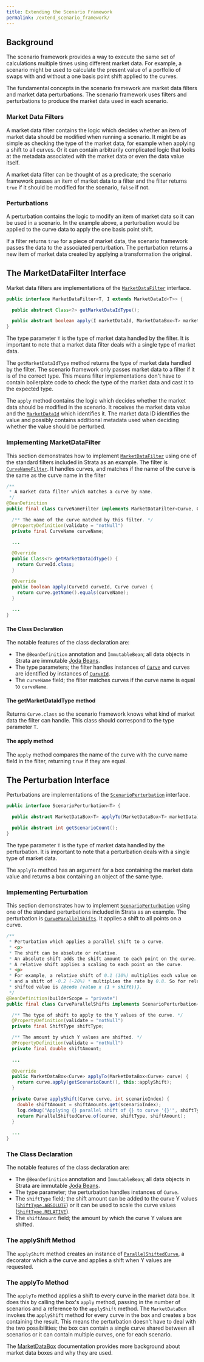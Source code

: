 ```yaml
---
title: Extending the Scenario Framework
permalink: /extend_scenario_framework/
---
```


## Background

The scenario framework provides a way to execute the same set of calculations multiple times using different market data.
For example, a scenario might be used to calculate the present value of a portfolio of swaps with and without a one
basis point shift applied to the curves.

The fundamental concepts in the scenario framework are market data filters and market data perturbations.
The scenario framework uses filters and perturbations to produce the market data used in each scenario.

### Market Data Filters

A market data filter contains the logic which decides whether an item of market data should be modified when
running a scenario. It might be as simple as checking the type of the market data, for example when applying a
shift to all curves. Or it can contain arbitrarily complicated logic that looks at the metadata associated with the
market data or even the data value itself.

A market data filter can be thought of as a predicate; the scenario framework passes an item of market data to a
filter and the filter returns `true` if it should be modified for the scenario, `false` if not.

### Perturbations

A perturbation contains the logic to modify an item of market data so it can be used in a scenario.
In the example above, a perturbation would be applied to the curve data to apply the one basis point shift.

If a filter returns `true` for a piece of market data, the scenario framework passes the data to the associated perturbation.
The perturbation returns a new item of market data created by applying a transformation the original.

## The MarketDataFilter Interface

Market data filters are implementations of the
[`MarketDataFilter`]({{site.baseurl}}/apidocs/com/opengamma/strata/calc/marketdata/scenario/MarketDataFilter.html) interface. 

```java
public interface MarketDataFilter<T, I extends MarketDataId<T>> {

  public abstract Class<?> getMarketDataIdType();

  public abstract boolean apply(I marketDataId, MarketDataBox<T> marketData);
}
```

The type parameter `T` is the type of market data handled by the filter.
It is important to note that a market data filter deals with a single type of market data.

The `getMarketDataIdType` method returns the type of market data handled by the filter.
The scenario framework only passes market data to a filter if it is of the correct type.
This means filter implementations don't have to contain boilerplate code to check the type of the market data
and cast it to the expected type.

The `apply` method contains the logic which decides whether the market data should be modified in the scenario.
It receives the market data value and the [`MarketDataId`]({{site.baseurl}}/apidocs/com/opengamma/strata/basics/market/MarketDataId.html)
which identifies it. The market data ID identifies the value and possibly contains additional metadata
used when deciding whether the value should be perturbed.

### Implementing MarketDataFilter

This section demonstrates how to implement
[`MarketDataFilter`]({{site.baseurl}}/apidocs/com/opengamma/strata/calc/marketdata/scenario/MarketDataFilter.html)
using one of the standard filters included in Strata as an example.
The filter is [`CurveNameFilter`]({{site.baseurl}}/apidocs/com/opengamma/strata/function/marketdata/scenario/curves/CurveNameFilter.html).
It handles curves, and matches if the name of the curve is the same as the curve name in the filter

```java
/**
 * A market data filter which matches a curve by name.
 */
@BeanDefinition
public final class CurveNameFilter implements MarketDataFilter<Curve, CurveId>, ImmutableBean {

  /** The name of the curve matched by this filter. */
  @PropertyDefinition(validate = "notNull")
  private final CurveName curveName;

  ...

  @Override
  public Class<?> getMarketDataIdType() {
    return CurveId.class;
  }

  @Override
  public boolean apply(CurveId curveId, Curve curve) {
    return curve.getName().equals(curveName);
  }
 
  ...
}
```

#### The Class Declaration

The notable features of the class declaration are:
 
* The `@BeanDefinition` annotation and `ImmutableBean`; all data objects in Strata are
immutable [Joda Beans]({{site.baseurl}}/core_technologies/). 
* The type parameters; the filter handles instances of [`Curve`]({{site.baseurl}}/apidocs/com/opengamma/strata/market/curve/Curve.html)
and curves are identified by instances of [`CurveId`]({{site.baseurl}}/apidocs/com/opengamma/strata/market/id/CurveId.html).
* The `curveName` field; the filter matches curves if the curve name is equal to `curveName`.

#### The getMarketDataIdType method

Returns `Curve.class` so the scenario framework knows what kind of market data the filter can handle.
This class should correspond to the type parameter `T`.

#### The apply method

The `apply` method compares the name of the curve with the curve name field in the filter, returning `true` if they are equal.

## The Perturbation Interface

Perturbations are implementations of the
[`ScenarioPerturbation`]({{site.baseurl}}/apidocs/com/opengamma/strata/calc/marketdata/scenario/ScenarioPerturbation.html) 
interface.

```java
public interface ScenarioPerturbation<T> {

  public abstract MarketDataBox<T> applyTo(MarketDataBox<T> marketData);

  public abstract int getScenarioCount();
}
```

The type parameter `T` is the type of market data handled by the perturbation.
It is important to note that a perturbation deals with a single type of market data.

The `applyTo` method has an argument for a box containing the market data value and returns a box containing an
 object of the same type.

### Implementing Perturbation

This section demonstrates how to implement
[`ScenarioPerturbation`]({{site.baseurl}}/apidocs/com/opengamma/strata/calc/marketdata/scenario/ScenarioPerturbation.html)
using one of the standard perturbations included in Strata as an example.
The perturbation is 
[`CurveParallelShifts`]({{site.baseurl}}/apidocs/com/opengamma/strata/function/marketdata/curve/CurveParallelShifts.html).
It applies a shift to all points on a curve.

```java
/**
 * Perturbation which applies a parallel shift to a curve.
 * <p>
 * The shift can be absolute or relative.
 * An absolute shift adds the shift amount to each point on the curve.
 * A relative shift applies a scaling to each point on the curve.
 * <p>
 * For example, a relative shift of 0.1 (10%) multiplies each value on the curve by 1.1, 
 * and a shift of -0.2 (-20%) * multiplies the rate by 0.8. So for relative shifts the 
 * shifted value is {@code (value x (1 + shift))}.
 */
@BeanDefinition(builderScope = "private")
public final class CurveParallelShifts implements ScenarioPerturbation<Curve>, ImmutableBean {

  /** The type of shift to apply to the Y values of the curve. */
  @PropertyDefinition(validate = "notNull")
  private final ShiftType shiftType;

  /** The amount by which Y values are shifted. */
  @PropertyDefinition(validate = "notNull")
  private final double shiftAmount;
  
  ...

  @Override
  public MarketDataBox<Curve> applyTo(MarketDataBox<Curve> curve) {
    return curve.apply(getScenarioCount(), this::applyShift);
  }

  private Curve applyShift(Curve curve, int scenarioIndex) {
    double shiftAmount = shiftAmounts.get(scenarioIndex);
    log.debug("Applying {} parallel shift of {} to curve '{}'", shiftType, shiftAmount, curve.getName());
    return ParallelShiftedCurve.of(curve, shiftType, shiftAmount);
  }
  
  ...
}
``` 

### The Class Declaration

The notable features of the class declaration are:
 
* The `@BeanDefinition` annotation and `ImmutableBean`; all data objects in Strata are immutable
[Joda Beans]({{site.baseurl}}/core_technologies/). 
* The type parameter; the perturbation handles instances of `Curve`.
* The `shiftType` field; the shift amount can be added to the curve Y values
([`ShiftType.ABSOLUTE`]({{site.baseurl}}/apidocs/com/opengamma/strata/market/ShiftType.html#ABSOLUTE)) or it
can be used to scale the curve values ([`ShiftType.RELATIVE`]({{site.baseurl}}/apidocs/com/opengamma/strata/market/ShiftType.html#RELATIVE)).
* The `shiftAmount` field; the amount by which the curve Y values are shifted.

### The applyShift Method

The `applyShift` method creates an instance of
[`ParallelShiftedCurve`]({{site.baseurl}}/apidocs/com/opengamma/strata/market/curve/perturb/ParallelShiftedCurve.html),
a decorator which a the curve and applies a shift when Y values are requested.

### The applyTo Method

The `applyTo` method applies a shift to every curve in the market data box. It does this by calling the box's
`apply` method, passing in the number of scenarios and a reference to the `applyShift` method. The `MarketDataBox`
invokes the `applyShift` method for every curve in the box and creates a box containing the result. This means
the perturbation doesn't have to deal with the two possibilities; the box can contain a single curve shared between
all scenarios or it can contain multiple curves, one for each scenario.

The [MarketDataBox]({{site.baseurl}}/apidocs/com/opengamma/strata/calc/marketdata/scenario/MarketDataBox.html)
documentation provides more background about market data boxes and why they are used.
